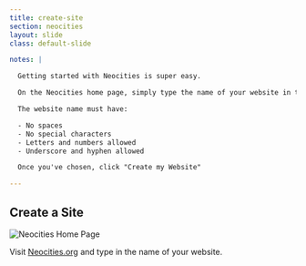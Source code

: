 ```yaml
---
title: create-site
section: neocities
layout: slide
class: default-slide

notes: |

  Getting started with Neocities is super easy.

  On the Neocities home page, simply type the name of your website in the box provided.

  The website name must have:

  - No spaces
  - No special characters
  - Letters and numbers allowed
  - Underscore and hyphen allowed

  Once you've chosen, click "Create my Website"  

---
```


## Create a Site

![Neocities Home Page](images/neocities-home.png)

Visit [Neocities.org](http://neocities.org) and type in the name of your website.





